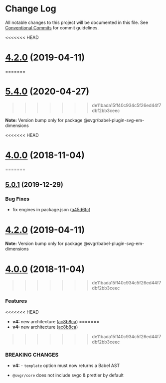# Change Log

All notable changes to this project will be documented in this file.
See [Conventional Commits](https://conventionalcommits.org) for commit guidelines.

<<<<<<< HEAD
# [4.2.0](https://github.com/smooth-code/svgr/tree/master/packages/babel-plugin-svg-em-dimensions/compare/v4.1.0...v4.2.0) (2019-04-11)
=======
# [5.4.0](https://github.com/gregberge/svgr/tree/master/packages/babel-plugin-svg-em-dimensions/compare/v5.3.1...v5.4.0) (2020-04-27)
>>>>>>> de11bada15ff40c934c5f26ed44f7dbf2bb3ceec

**Note:** Version bump only for package @svgr/babel-plugin-svg-em-dimensions





<<<<<<< HEAD
# [4.0.0](https://github.com/smooth-code/svgr/compare/v3.1.0...v4.0.0) (2018-11-04)
=======
## [5.0.1](https://github.com/gregberge/svgr/tree/master/packages/babel-plugin-svg-em-dimensions/compare/v5.0.0...v5.0.1) (2019-12-29)


### Bug Fixes

* fix engines in package.json ([a45d6fc](https://github.com/gregberge/svgr/tree/master/packages/babel-plugin-svg-em-dimensions/commit/a45d6fc8b43402bec60ed4e9273f90fdc65a23a7))





# [4.2.0](https://github.com/gregberge/svgr/tree/master/packages/babel-plugin-svg-em-dimensions/compare/v4.1.0...v4.2.0) (2019-04-11)

**Note:** Version bump only for package @svgr/babel-plugin-svg-em-dimensions





# [4.0.0](https://github.com/gregberge/svgr/compare/v3.1.0...v4.0.0) (2018-11-04)
>>>>>>> de11bada15ff40c934c5f26ed44f7dbf2bb3ceec


### Features

<<<<<<< HEAD
* **v4:** new architecture ([ac8b8ca](https://github.com/smooth-code/svgr/commit/ac8b8ca))
=======
* **v4:** new architecture ([ac8b8ca](https://github.com/gregberge/svgr/commit/ac8b8ca))
>>>>>>> de11bada15ff40c934c5f26ed44f7dbf2bb3ceec


### BREAKING CHANGES

* **v4:** - `template` option must now returns a Babel AST
- `@svgr/core` does not include svgo & prettier by default
